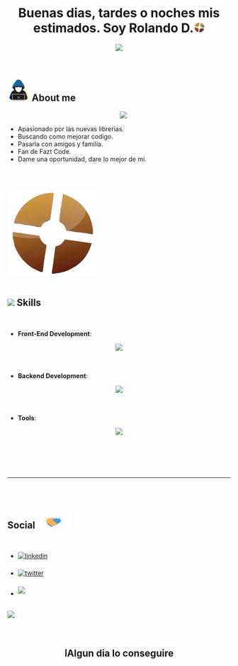 <h1 align="center"><b>Buenas dias, tardes o noches mis estimados. Soy Rolando D.</b><img src="https://github.com/elmano777/elmano777/blob/main/imagen_2024-02-27_225541431-removebg-preview.png" width="25"></h1>
<!--  -->
<p align="center">
  <a href="https://github.com/DenverCoder1/readme-typing-svg"><img src="https://readme-typing-svg.herokuapp.com?font=Time+New+Roman&color=cyan&size=25&center=true&vCenter=true&width=600&height=100&lines=Frontend+y+backend;Estudiando+en+universidad+y+web,;objetivo:Nueva+zelanda,;Intentando+mejorar+cada+dia;"></a>
</p>


<br>



	
## <picture><img src = "https://github.com/0xAbdulKhalid/0xAbdulKhalid/raw/main/assets/mdImages/about_me.gif" width = 50px></picture> **About me**

<picture> <img align="right" src="https://user-images.githubusercontent.com/73097560/115834477-dbab4500-a447-11eb-908a-139a6edaec5c.gif" width = 250px></picture>

<br>

- Apasionado por las nuevas librerias.
- Buscando como mejorar codigo.
- Pasarla con amigos y familia.
- Fan de Fazt Code.
- Dame una oportunidad, dare lo mejor de mi.

<br><br>

<img src="https://github.com/elmano777/elmano777/blob/main/imagen_2024-02-27_225541431-removebg-preview.png"><br><br>

## <img src="https://media2.giphy.com/media/QssGEmpkyEOhBCb7e1/giphy.gif?cid=ecf05e47a0n3gi1bfqntqmob8g9aid1oyj2wr3ds3mg700bl&rid=giphy.gif" width ="25"><b> Skills</b>
<br>

<p align="center">

- **Front-End Development**:

<p align="center">
  <a href="https://skillicons.dev">
    <img src="https://skillicons.dev/icons?i=react,astro,css,html,js,nextjs,tailwind,ts,vite" />
  </a>
</p>

<br>   

- **Backend Development**:

<p align="center">
  <a href="https://skillicons.dev">
    <img src="https://skillicons.dev/icons?i=bun,nestjs,postgres,prisma,supabase,nodejs" />
  </a>
</p>
    
<br>

- **Tools**:

<p align="center">
  <a href="https://skillicons.dev">
    <img src="https://skillicons.dev/icons?i=aws,bash,devto,docker,git,github,gmail,jest,notion,npm,postman,stackoverflow,svg,vscode,windows" />
  </a>
</p>

<br> 


</p>

<br>
<br>

-----

<br>
<br>

## <b> Social</b><img src="https://github.com/0xAbdulKhalid/0xAbdulKhalid/raw/main/assets/mdImages/handshake.gif" width ="80">
<br>
<div align='left'>

<ul>

<li>
<a href="https://linkedin.com/in/0xabdulkhalid" target="_blank">
<img src="https://img.shields.io/badge/linkedin:  0xabdulkhalid-%2300acee.svg?color=405DE6&style=for-the-badge&logo=linkedin&logoColor=white" alt=linkedin style="margin-bottom: 5px;"/>
</a>
</li>

<br>

<li>
<a href="https://twitter.com/0xabdulkhalid" target="_blank">
<img src="https://img.shields.io/badge/twitter:  0xabdulkhalid-%2300acee.svg?color=1DA1F2&style=for-the-badge&logo=twitter&logoColor=white" alt=twitter style="margin-bottom: 5px;"/>
</a>
</li>

<br>

<li>
<a href="mailto:rolandodiazjara@gmail.com" target="_blank">
<img src="https://img.shields.io/badge/gmail:Rolando Diaz Jara-%23EA4335.svg?style=for-the-badge&logo=gmail&logoColor=white" t=mail style="margin-bottom: 5px;" />
</a>
</li>
	
</ul>
</div>

<br>
<img src="https://user-images.githubusercontent.com/73097560/115834477-dbab4500-a447-11eb-908a-139a6edaec5c.gif">
<br>
<br>
<br>

<div align='center'>

## <b>اAlgun dia lo conseguire</b>

</div>
